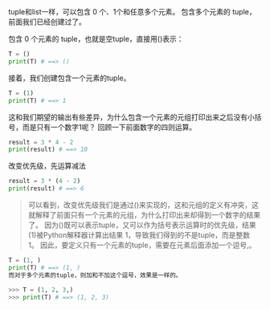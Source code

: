tuple和list一样，可以包含 0 个、1个和任意多个元素。
包含多个元素的 tuple，前面我们已经创建过了。

包含 0 个元素的 tuple，也就是空tuple，直接用()表示：
```python
T = ()
print(T) # ==> ()
```
接着，我们创建包含一个元素的tuple。
```python
T = (1)
print(T) # ==> 1
```
这和我们期望的输出有些差异，为什么包含一个元素的元组打印出来之后没有小括号，而是只有一个数字1呢？
回顾一下前面数字的四则运算。
```python
result = 3 * 4 - 2
print(result) # ==> 10
```
改变优先级，先运算减法
```python
result = 3 * (4 - 2)
print(result) # ==> 6
```
>可以看到，改变优先级我们是通过()来实现的，这和元组的定义有冲突，这就解释了前面只有一个元素的元组，为什么打印出来却得到一个数字的结果了。
因为()既可以表示tuple，又可以作为括号表示运算时的优先级，结果(1)被Python解释器计算出结果 1，导致我们得到的不是tuple，而是整数 1。
因此，要定义只有一个元素的tuple，需要在元素后面添加一个逗号,。
```python
T = (1, )
print(T) # ==> (1, )
而对于多个元素的tuple，则加和不加这个逗号，效果是一样的。

>>> T = (1, 2, 3,)
>>> print(T) # ==> (1, 2, 3)
```